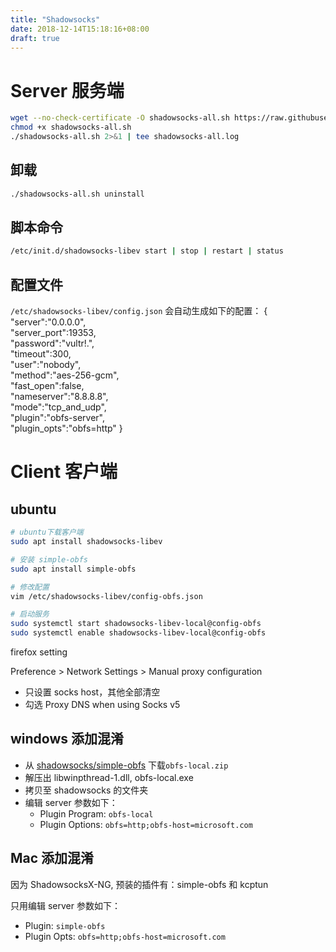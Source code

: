 ```yaml
---
title: "Shadowsocks"
date: 2018-12-14T15:18:16+08:00
draft: true
---
```


# Server 服务端

```sh
wget --no-check-certificate -O shadowsocks-all.sh https://raw.githubusercontent.com/teddysun/shadowsocks_install/master/shadowsocks-all.sh
chmod +x shadowsocks-all.sh
./shadowsocks-all.sh 2>&1 | tee shadowsocks-all.log
```
## 卸载
```sh
./shadowsocks-all.sh uninstall
```

## 脚本命令
```sh
/etc/init.d/shadowsocks-libev start | stop | restart | status
```

## 配置文件
`/etc/shadowsocks-libev/config.json`
会自动生成如下的配置：
{                            
    "server":"0.0.0.0",      
    "server_port":19353,     
    "password":"vultr!.",    
    "timeout":300,           
    "user":"nobody",         
    "method":"aes-256-gcm",  
    "fast_open":false,       
    "nameserver":"8.8.8.8",  
    "mode":"tcp_and_udp",    
    "plugin":"obfs-server",  
    "plugin_opts":"obfs=http"
}                            

# Client 客户端

## ubuntu
```sh
# ubuntu下载客户端
sudo apt install shadowsocks-libev

# 安装 simple-obfs
sudo apt install simple-obfs

# 修改配置
vim /etc/shadowsocks-libev/config-obfs.json

# 启动服务
sudo systemctl start shadowsocks-libev-local@config-obfs
sudo systemctl enable shadowsocks-libev-local@config-obfs
```

firefox setting

Preference > Network Settings > Manual proxy configuration
- 只设置 socks host，其他全部清空
- 勾选 Proxy DNS when using Socks v5


## windows 添加混淆

- 从 [shadowsocks/simple-obfs](https://github.com/shadowsocks/simple-obfs/releases) 下载`obfs-local.zip`
- 解压出 libwinpthread-1.dll, obfs-local.exe
- 拷贝至 shadowsocks 的文件夹
- 编辑 server 参数如下：
    -   Plugin Program: `obfs-local`
    -   Plugin Options: `obfs=http;obfs-host=microsoft.com`

## Mac 添加混淆

因为 ShadowsocksX-NG, 预装的插件有：simple-obfs 和 kcptun

只用编辑 server 参数如下：
- Plugin: `simple-obfs`
- Plugin Opts: `obfs=http;obfs-host=microsoft.com`
